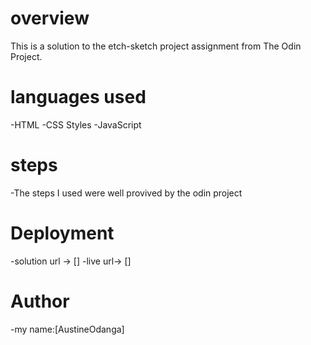 # overview
This is a solution to the etch-sketch project assignment from The Odin Project.

# languages used
-HTML 
-CSS Styles
-JavaScript

# steps
-The steps I used were well provived by the odin project

# Deployment
-solution url -> []
-live url-> []
# Author
-my name:[AustineOdanga]